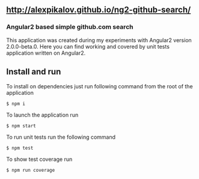 http://alexpikalov.github.io/ng2-github-search/
---------------
### Angular2 based simple github.com search

This application was created during my experiments with Angular2 version 2.0.0-beta.0. Here you can find working and covered by unit tests application written on Angular2.

## Install and run

To install on dependencies just run following command from the root of the application

```
$ npm i
```

To launch the application run
```
$ npm start
```

To run unit tests run the following command
```
$ npm test
```

To show test coverage run
```
$ npm run coverage
```
